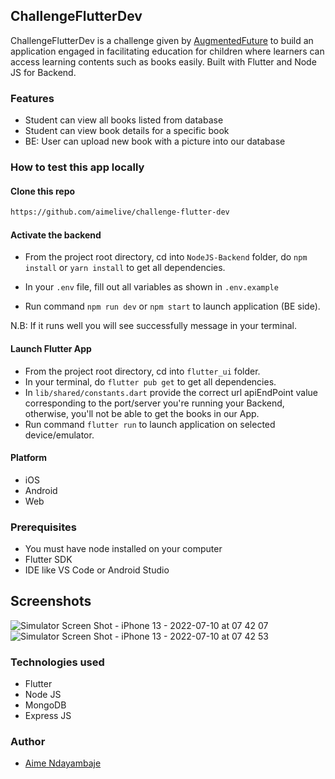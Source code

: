 ## ChallengeFlutterDev
ChallengeFlutterDev is a challenge given by [AugmentedFuture](https://github.com/augmentedFuture) to build an application engaged in facilitating education for children where learners can access learning contents such as books easily. Built with Flutter and Node JS for Backend.
### Features
* Student can view all books listed from database
* Student can view book details for a specific book
* BE: User can upload new book with a picture into our database
### How to test this app locally

#### Clone this repo 
```bash 
https://github.com/aimelive/challenge-flutter-dev
```

#### Activate the backend

* From the project root directory, cd into `NodeJS-Backend` folder, do `npm install` or `yarn install` to get all dependencies.

* In your `.env` file, fill out all variables as shown in `.env.example`

* Run command `npm run dev` or `npm start` to launch application (BE side). 

N.B: If it runs well you will see successfully message in your terminal.

#### Launch Flutter App

* From the project root directory, cd into `flutter_ui` folder. 
* In your terminal, do `flutter pub get` to get all dependencies. 
* In `lib/shared/constants.dart` provide the correct url apiEndPoint value corresponding to the port/server you're running your Backend, otherwise, you'll not be able to get the books in our App.
* Run command `flutter run` to launch application on selected device/emulator.
#### Platform
* iOS
* Android
* Web
### Prerequisites
*  You must have node installed on your computer
* Flutter SDK
* IDE like VS Code or Android Studio
## Screenshots

![Simulator Screen Shot - iPhone 13 - 2022-07-10 at 07 42 07](https://user-images.githubusercontent.com/98814433/178134313-ac2caf44-90d6-4fc4-b2be-649ea6dbca12.png)
![Simulator Screen Shot - iPhone 13 - 2022-07-10 at 07 42 53](https://user-images.githubusercontent.com/98814433/178134319-7a835534-b1cf-4048-82d0-9efdc1e091cd.png)
### Technologies used
* Flutter
* Node JS
* MongoDB
* Express JS
### Author
* [Aime Ndayambaje](https://github.com/aimelive)
